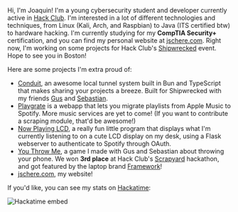 Hi, I'm Joaquin! I'm a young cybersecurity student and developer currently active in [Hack Club](https://hackclub.com). I'm interested in a lot of different technologies and techniques, from Linux (Kali, Arch, and Raspbian) to Java (ITS certified btw) to hardware hacking. I'm currently studying for my **CompTIA Security+** certification, and you can find my personal website at [jschere.com](https://jschere.com). Right now, I'm working on some projects for Hack Club's [Shipwrecked](https://shipwrecked.hackclub.com) event. Hope to see you in Boston!

Here are some projects I'm extra proud of:
- [Conduit](https://github.com/scherepi/conduit), an awesome local tunnel system built in Bun and TypeScript that makes sharing your projects a breeze. Built for Shipwrecked with my friends [Gus](https://github.com/gusruben) and [Sebastian](https://github.com/XDagging).
- [Playgrate](https://github.com/scherepi/playgrate) is a webapp that lets you migrate playlists from Apple Music to Spotify. More music services are yet to come! (If you want to contribute a scraping module, that'd be awesome!)
- [Now Playing LCD](https://github.com/scherepi/nowplayingLCD), a really fun little program that displays what I'm currently listening to on a cute LCD display on my desk, using a Flask webserver to authenticate to Spotify through OAuth.
- [You Throw Me](https://github.com/gusruben/you-throw-me), a game I made with Gus and Sebastian about throwing your phone. We won **3rd place** at Hack Club's [Scrapyard](https://scrapyard.hackclub.com) hackathon, and got featured by the laptop brand [Framework](https://frame.work/hacktheworld)!
- [jschere.com](https://jschere.com), my website!

If you'd like, you can see my stats on [Hackatime](https://hackatime.hackclub.com):


![Hackatime embed](https://github-readme-stats.hackclub.dev/api/wakatime?username=1081&api_domain=hackatime.hackclub.com&theme=tokyonight&custom_title=Hackatime+Stats&layout=compact&cache_seconds=0&langs_count=8)
